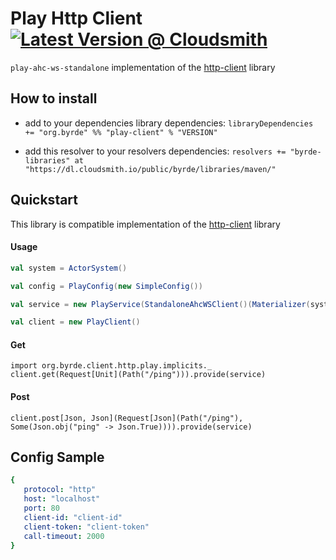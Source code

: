 # Play Http Client [![Latest Version @ Cloudsmith](https://api-prd.cloudsmith.io/badges/version/byrde/libraries/maven/play-client_2.13/latest/x/?render=true)](https://cloudsmith.io/~byrde/repos/libraries/packages/detail/maven/play-client_2.13/latest/)

`play-ahc-ws-standalone` implementation of the [http-client](https://github.com/Byrde/commons/tree/master/http-client) library

## How to install

* add to your dependencies library dependencies:
```libraryDependencies += "org.byrde" %% "play-client" % "VERSION"```

* add this resolver to your resolvers dependencies:
```resolvers += "byrde-libraries" at "https://dl.cloudsmith.io/public/byrde/libraries/maven/"```

## Quickstart
This library is compatible implementation of the [http-client](https://github.com/Byrde/commons/tree/master/http-client) library

#### Usage
```scala
val system = ActorSystem()

val config = PlayConfig(new SimpleConfig())

val service = new PlayService(StandaloneAhcWSClient()(Materializer(system)))(config)

val client = new PlayClient()
```

#### Get
```
import org.byrde.client.http.play.implicits._
client.get(Request[Unit](Path("/ping"))).provide(service)
```

#### Post
```
client.post[Json, Json](Request[Json](Path("/ping"), Some(Json.obj("ping" -> Json.True)))).provide(service)
```

## Config Sample
```yaml
{
   protocol: "http"
   host: "localhost"
   port: 80
   client-id: "client-id"
   client-token: "client-token"
   call-timeout: 2000
}
```
